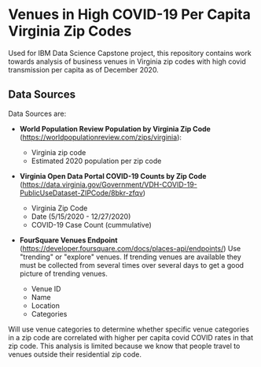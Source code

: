 # Venues in High COVID-19 Per Capita Virginia Zip Codes
Used for IBM Data Science Capstone project, this repository contains work towards analysis of business venues in Virginia zip codes with high covid transmission per capita as of December 2020.

## Data Sources
Data Sources are:
* **World Population Review Population by Virginia Zip Code** (https://worldpopulationreview.com/zips/virginia):
  * Virginia zip code
  * Estimated 2020 population per zip code
  
* **Virginia Open Data Portal COVID-19 Counts by Zip Code** (https://data.virginia.gov/Government/VDH-COVID-19-PublicUseDataset-ZIPCode/8bkr-zfqv)
  * Virginia Zip Code
  * Date (5/15/2020 - 12/27/2020)
  * COVID-19 Case Count (cummulative)
  
* **FourSquare Venues Endpoint** (https://developer.foursquare.com/docs/places-api/endpoints/)
Use "trending" or "explore" venues. If trending venues are available they must be collected from several times over several days to get a good picture of trending venues.
  * Venue ID
  * Name
  * Location
  * Categories

Will use venue categories to determine whether specific venue categories in a zip code are correlated with higher per capita covid COVID rates in that zip code. This analysis is limited because we know that people travel to venues outside their residential zip code.



